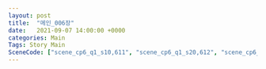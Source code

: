 ```yaml
---
layout: post
title:  "메인_006장"
date:   2021-09-07 14:00:00 +0000
categories: Main
Tags: Story Main
SceneCode: ["scene_cp6_q1_s10,611", "scene_cp6_q1_s20,612", "scene_cp6_q2_s10,621", "scene_cp6_q2_s20,622", "scene_cp6_q3_s10,631", "scene_cp6_q3_s20,632", "scene_cp6_q4_s10,641", "scene_cp6_q4_s20,642", "scene_cp6_q4_s30,643"]
---
```

